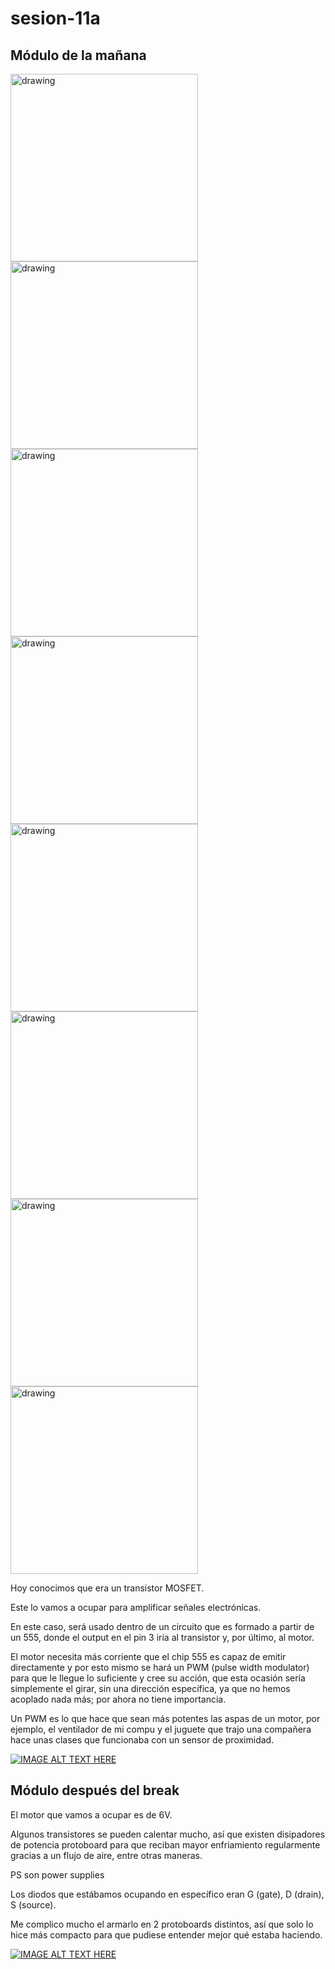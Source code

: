 # sesion-11a
## Módulo de la mañana

<img src="./archivos/11a-clase-1.jpg" alt="drawing" width="300"/> <img src="./archivos/11a-clase-2.jpg" alt="drawing" width="300"/> <img src="./archivos/11a-clase-3.jpg" alt="drawing" width="300"/> <img src="./archivos/11a-clase-4.jpg" alt="drawing" width="300"/> <img src="./archivos/11a-clase-5.jpg" alt="drawing" width="300"/> <img src="./archivos/11a-clase-6.jpg" alt="drawing" width="300"/> <img src="./archivos/11a-clase-7.jpg" alt="drawing" width="300"/> <img src="./archivos/11a-clase-8.jpg" alt="drawing" width="300"/> 

Hoy conocimos que era un transistor MOSFET.

Este lo vamos a ocupar para amplificar señales electrónicas.

En este caso, será usado dentro de un circuito que es formado a partir de un 555, donde el output en el pin 3 iría al transistor y, por último, al motor.

El motor necesita más corriente que el chip 555 es capaz de emitir directamente y por esto mismo se hará un PWM (pulse width modulator) para que le llegue lo suficiente y cree su acción, que esta ocasión sería simplemente el girar, sin una dirección específica, ya que no hemos acoplado nada más; por ahora no tiene importancia.

Un PWM es lo que hace que sean más potentes las aspas de un motor, por ejemplo, el ventilador de mi compu y el juguete que trajo una compañera hace unas clases que funcionaba con un sensor de proximidad.

[![IMAGE ALT TEXT HERE](https://img.youtube.com/vi/GQtUgAqHoPs/0.jpg)](https://www.youtube.com/shorts/GQtUgAqHoPs)

## Módulo después del break

El motor que vamos a ocupar es de 6V.

Algunos transistores se pueden calentar mucho, así que existen disipadores de potencia protoboard para que reciban mayor enfriamiento regularmente gracias a un flujo de aire, entre otras maneras.

PS son power supplies

Los diodos que estábamos ocupando en específico eran G (gate), D (drain), S (source).

Me complico mucho el armarlo en 2 protoboards distintos, así que solo lo hice más compacto para que pudiese entender mejor qué estaba haciendo.

[![IMAGE ALT TEXT HERE](https://img.youtube.com/vi/ZO7jVqDwISw/0.jpg)](https://youtube.com/shorts/GQtUgAqHoPs?feature=share)
